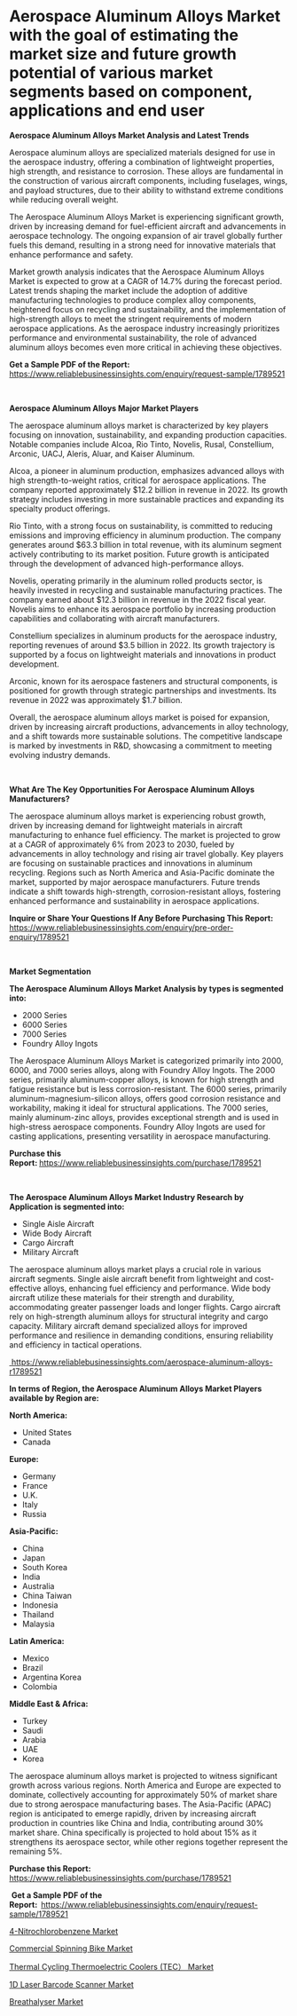 <p><h1>Aerospace Aluminum Alloys Market with the goal of estimating the market size and future growth potential of various market segments based on component, applications and end user</h1></p><p><strong>Aerospace Aluminum Alloys Market Analysis and Latest Trends</strong></p>
<p><p>Aerospace aluminum alloys are specialized materials designed for use in the aerospace industry, offering a combination of lightweight properties, high strength, and resistance to corrosion. These alloys are fundamental in the construction of various aircraft components, including fuselages, wings, and payload structures, due to their ability to withstand extreme conditions while reducing overall weight. </p><p>The Aerospace Aluminum Alloys Market is experiencing significant growth, driven by increasing demand for fuel-efficient aircraft and advancements in aerospace technology. The ongoing expansion of air travel globally further fuels this demand, resulting in a strong need for innovative materials that enhance performance and safety. </p><p>Market growth analysis indicates that the Aerospace Aluminum Alloys Market is expected to grow at a CAGR of 14.7% during the forecast period. Latest trends shaping the market include the adoption of additive manufacturing technologies to produce complex alloy components, heightened focus on recycling and sustainability, and the implementation of high-strength alloys to meet the stringent requirements of modern aerospace applications. As the aerospace industry increasingly prioritizes performance and environmental sustainability, the role of advanced aluminum alloys becomes even more critical in achieving these objectives.</p></p>
<p><strong>Get a Sample PDF of the Report:&nbsp;</strong> <a href="https://www.reliablebusinessinsights.com/enquiry/request-sample/1789521?utm_campaign=1873&utm_medium=2&utm_source=Github&utm_content=ia&utm_term=25032025&utm_id=aerospace-aluminum-alloys">https://www.reliablebusinessinsights.com/enquiry/request-sample/1789521</a></p>
<p>&nbsp;</p>
<p><strong>Aerospace Aluminum Alloys Major Market Players</strong></p>
<p><p>The aerospace aluminum alloys market is characterized by key players focusing on innovation, sustainability, and expanding production capacities. Notable companies include Alcoa, Rio Tinto, Novelis, Rusal, Constellium, Arconic, UACJ, Aleris, Aluar, and Kaiser Aluminum.</p><p>Alcoa, a pioneer in aluminum production, emphasizes advanced alloys with high strength-to-weight ratios, critical for aerospace applications. The company reported approximately $12.2 billion in revenue in 2022. Its growth strategy includes investing in more sustainable practices and expanding its specialty product offerings.</p><p>Rio Tinto, with a strong focus on sustainability, is committed to reducing emissions and improving efficiency in aluminum production. The company generates around $63.3 billion in total revenue, with its aluminum segment actively contributing to its market position. Future growth is anticipated through the development of advanced high-performance alloys.</p><p>Novelis, operating primarily in the aluminum rolled products sector, is heavily invested in recycling and sustainable manufacturing practices. The company earned about $12.3 billion in revenue in the 2022 fiscal year. Novelis aims to enhance its aerospace portfolio by increasing production capabilities and collaborating with aircraft manufacturers.</p><p>Constellium specializes in aluminum products for the aerospace industry, reporting revenues of around $3.5 billion in 2022. Its growth trajectory is supported by a focus on lightweight materials and innovations in product development.</p><p>Arconic, known for its aerospace fasteners and structural components, is positioned for growth through strategic partnerships and investments. Its revenue in 2022 was approximately $1.7 billion.</p><p>Overall, the aerospace aluminum alloys market is poised for expansion, driven by increasing aircraft productions, advancements in alloy technology, and a shift towards more sustainable solutions. The competitive landscape is marked by investments in R&D, showcasing a commitment to meeting evolving industry demands.</p></p>
<p>&nbsp;</p>
<p><strong>What Are The Key Opportunities For Aerospace Aluminum Alloys Manufacturers?</strong></p>
<p><p>The aerospace aluminum alloys market is experiencing robust growth, driven by increasing demand for lightweight materials in aircraft manufacturing to enhance fuel efficiency. The market is projected to grow at a CAGR of approximately 6% from 2023 to 2030, fueled by advancements in alloy technology and rising air travel globally. Key players are focusing on sustainable practices and innovations in aluminum recycling. Regions such as North America and Asia-Pacific dominate the market, supported by major aerospace manufacturers. Future trends indicate a shift towards high-strength, corrosion-resistant alloys, fostering enhanced performance and sustainability in aerospace applications.</p></p>
<p><strong>Inquire or Share Your Questions If Any Before Purchasing This Report:</strong> <a href="https://www.reliablebusinessinsights.com/enquiry/pre-order-enquiry/1789521?utm_campaign=1873&utm_medium=2&utm_source=Github&utm_content=ia&utm_term=25032025&utm_id=aerospace-aluminum-alloys">https://www.reliablebusinessinsights.com/enquiry/pre-order-enquiry/1789521</a></p>
<p>&nbsp;</p>
<p><strong>Market Segmentation</strong></p>
<p><strong>The Aerospace Aluminum Alloys Market Analysis by types is segmented into:</strong></p>
<p><ul><li>2000 Series</li><li>6000 Series</li><li>7000 Series</li><li>Foundry Alloy Ingots</li></ul></p>
<p><p>The Aerospace Aluminum Alloys Market is categorized primarily into 2000, 6000, and 7000 series alloys, along with Foundry Alloy Ingots. The 2000 series, primarily aluminum-copper alloys, is known for high strength and fatigue resistance but is less corrosion-resistant. The 6000 series, primarily aluminum-magnesium-silicon alloys, offers good corrosion resistance and workability, making it ideal for structural applications. The 7000 series, mainly aluminum-zinc alloys, provides exceptional strength and is used in high-stress aerospace components. Foundry Alloy Ingots are used for casting applications, presenting versatility in aerospace manufacturing.</p></p>
<p><strong>Purchase this Report:&nbsp;</strong><a href="https://www.reliablebusinessinsights.com/purchase/1789521?utm_campaign=1873&utm_medium=2&utm_source=Github&utm_content=ia&utm_term=25032025&utm_id=aerospace-aluminum-alloys">https://www.reliablebusinessinsights.com/purchase/1789521</a></p>
<p>&nbsp;</p>
<p><strong>The Aerospace Aluminum Alloys Market Industry Research by Application is segmented into:</strong></p>
<p><ul><li>Single Aisle Aircraft</li><li>Wide Body Aircraft</li><li>Cargo Aircraft</li><li>Military Aircraft</li></ul></p>
<p><p>The aerospace aluminum alloys market plays a crucial role in various aircraft segments. Single aisle aircraft benefit from lightweight and cost-effective alloys, enhancing fuel efficiency and performance. Wide body aircraft utilize these materials for their strength and durability, accommodating greater passenger loads and longer flights. Cargo aircraft rely on high-strength aluminum alloys for structural integrity and cargo capacity. Military aircraft demand specialized alloys for improved performance and resilience in demanding conditions, ensuring reliability and efficiency in tactical operations.</p></p>
<p><a href="https://www.reliablebusinessinsights.com/aerospace-aluminum-alloys-r1789521?utm_campaign=1873&utm_medium=2&utm_source=Github&utm_content=ia&utm_term=25032025&utm_id=aerospace-aluminum-alloys">&nbsp;https://www.reliablebusinessinsights.com/aerospace-aluminum-alloys-r1789521</a></p>
<p><strong>In terms of Region, the Aerospace Aluminum Alloys Market Players available by Region are:</strong></p>
<p>
    <p> <strong> North America: </strong>
        <ul>
            <li>United States</li>
            <li>Canada</li>
        </ul>
        </p> 
    <p> <strong> Europe: </strong>
        <ul>
            <li>Germany</li>
            <li>France</li>
            <li>U.K.</li>
            <li>Italy</li>
            <li>Russia</li>
        </ul>
        </p> 
    <p> <strong> Asia-Pacific: </strong>
        <ul>
            <li>China</li>
            <li>Japan</li>
            <li>South Korea</li>
            <li>India</li>
            <li>Australia</li>
            <li>China Taiwan</li>
            <li>Indonesia</li>
            <li>Thailand</li>
            <li>Malaysia</li>
        </ul>
        </p> 
    <p> <strong> Latin America: </strong>
        <ul>
            <li>Mexico</li>
            <li>Brazil</li>
            <li>Argentina Korea</li>
            <li>Colombia</li>
        </ul>
        </p> 
    <p> <strong> Middle East & Africa: </strong>
        <ul>
            <li>Turkey</li>
            <li>Saudi</li>
            <li>Arabia</li>
            <li>UAE</li>
            <li>Korea</li>
        </ul>
    </p>
    </p>
<p><p>The aerospace aluminum alloys market is projected to witness significant growth across various regions. North America and Europe are expected to dominate, collectively accounting for approximately 50% of market share due to strong aerospace manufacturing bases. The Asia-Pacific (APAC) region is anticipated to emerge rapidly, driven by increasing aircraft production in countries like China and India, contributing around 30% market share. China specifically is projected to hold about 15% as it strengthens its aerospace sector, while other regions together represent the remaining 5%.</p></p>
<p><strong>Purchase this Report: </strong><a href="https://www.reliablebusinessinsights.com/purchase/1789521?utm_campaign=1873&utm_medium=2&utm_source=Github&utm_content=ia&utm_term=25032025&utm_id=aerospace-aluminum-alloys">https://www.reliablebusinessinsights.com/purchase/1789521</a></p>
<p>&nbsp;<strong>Get a Sample PDF of the Report:&nbsp;&nbsp;</strong><a href="https://www.reliablebusinessinsights.com/enquiry/request-sample/1789521?utm_campaign=1873&utm_medium=2&utm_source=Github&utm_content=ia&utm_term=25032025&utm_id=aerospace-aluminum-alloys">https://www.reliablebusinessinsights.com/enquiry/request-sample/1789521</a></p>
<p><strong></strong></p>
<p><p><a href="https://github.com/artussavasrv/Market-Research-Report-List-1/blob/main/4-nitrochlorobenzene-market.md?utm_campaign=1873&utm_medium=2&utm_source=Github&utm_content=ia&utm_term=25032025&utm_id=aerospace-aluminum-alloys">4-Nitrochlorobenzene Market</a></p><p><a href="https://www.linkedin.com/pulse/current-evaluation-future-growth-potential-commercial-spinning-p3tuc?utm_campaign=1873&utm_medium=2&utm_source=Github&utm_content=ia&utm_term=25032025&utm_id=aerospace-aluminum-alloys">Commercial Spinning Bike Market</a></p><p><a href="https://github.com/abbasgwiltke/Market-Research-Report-List-1/blob/main/thermal-cycling-thermoelectric-coolers-tec-market.md?utm_campaign=1873&utm_medium=2&utm_source=Github&utm_content=ia&utm_term=25032025&utm_id=aerospace-aluminum-alloys">Thermal Cycling Thermoelectric Coolers (TEC） Market</a></p><p><a href="https://www.linkedin.com/pulse/thorough-analysis-1d-laser-barcode-scanner-market-withits-ymlyf?utm_campaign=1873&utm_medium=2&utm_source=Github&utm_content=ia&utm_term=25032025&utm_id=aerospace-aluminum-alloys">1D Laser Barcode Scanner Market</a></p><p><a href="https://www.linkedin.com/pulse/127-cagr-forecast-forthe-breathalyser-marketfrom-2025-rimpc?utm_campaign=1873&utm_medium=2&utm_source=Github&utm_content=ia&utm_term=25032025&utm_id=aerospace-aluminum-alloys">Breathalyser Market</a></p></p>